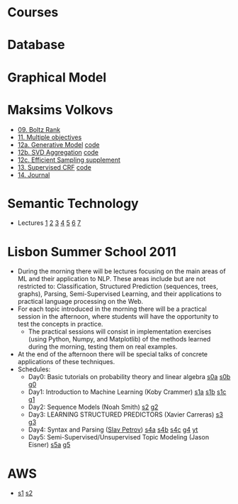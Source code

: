 # Courses

# Database

# Graphical Model

# Maksims Volkovs

- [09. Boltz Rank](c11/mvolkovs14/m09/icml2009_boltzrank.pdf) 
- [11. Multiple objectives](c11/mvolkovs14/m11/www2011_lambdarank.pdf) 
- [12a. Generative Model](c11/mvolkovs14/m12a/www2012_rankaggr.pdf)  [code](c11/mvolkovs14/m12a/MPM.zip) 
- [12b. SVD Aggregation](c11/mvolkovs14/m12b/cikm2012_paper.pdf)  [code](c11/mvolkovs14/m12b/SVD_aggr.zip)
- [12c. Efficient Sampling ](c11/mvolkovs14/m12c/nips2012_sampling.pdf) [supplement](c11/mvolkovs14/m12c/nips2012_sampling_sup.pdf) 
- [13. Supervised CRF](c11/mvolkovs14/m13/cikm2013_crfaggr.pdf) [code](c11/mvolkovs14/m13/CRF_aggr.zip) 
- [14. Journal](c11/mvolkovs14/m14/jmlr2014_rankaggr.pdf)

# Semantic Technology

- Lectures [1](y19/stfd/lectures/Lecture01.pdf) [2](y19/stfd/lectures/Lecture02.pdf) [3](y19/stfd/lectures/Lecture03.pdf) [4](y19/stfd/lectures/Lecture04.pdf) [5](y19/stfd/lectures/Lecture05.pdf) [6](y19/stfd/lectures/Lecture06.pdf) [7](y19/stfd/lectures/Lecture07.pdf)

# Lisbon Summer School 2011 

- During the morning there will be lectures focusing on the main areas of ML and their application to NLP. These areas include but are not restricted to: Classification, Structured Prediction (sequences, trees, graphs), Parsing, Semi-Supervised Learning, and their applications to practical language processing on the Web.
- For each topic introduced in the morning there will be a practical session in the afternoon, where students will have the opportunity to test the concepts in practice.
    - The practical sessions will consist in implementation exercises (using Python, Numpy, and Matplotlib) of the methods learned during the morning, testing them on real examples.
- At the end of the afternoon there will be special talks of concrete applications of these techniques.
- Schedules:
    - Day0: Basic tutorials on probability theory and linear algebra [s0a](c11/lisbon11/d0/python.pdf) [s0b](c11/lisbon11/d0/mathintro.pdf) [g0](c11/lisbon11/d0/guide_day0.pdf) 
    - Day1: Introduction to Machine Learning (Koby Crammer) [s1a](c11/lisbon11/d1/s1decision.pdf) [s1b](c11/lisbon11/d1/s2linear.pdf) [s1c](c11/lisbon11/d1/s3online.pdf) [g1](c11/lisbon11/d1/guide_day1.pdf) <!-- Social Media (Miles Osborne) -->
    - Day2: Sequence Models (Noah Smith) [s2](c11/lisbon11/d2/hmm.pdf) [g2](c11/lisbon11/d2/guide_day2.pdf) <!-- Network INFERENCE FROM CO-OCCURENCES (Mario Figueiredo) -->
    - Day3: LEARNING STRUCTURED PREDICTORS (Xavier Carreras) [s3](c11/lisbon11/d3/lxmls2011.pdf) [g3](c11/lisbon11/d3/guide_day3.pdf) <!-- LANGUAGE IN THE WILD: LEARNING FROM THE WEB TO UNDERSTAND THE WEB (Slav Petrov) -->
    - Day4: Syntax and Parsing ([Slav Petrov](http://www.petrovi.de/)) [s4a](c11/lisbon11/d4/ParsingAndSyntax.pdf) [s4b](c11/lisbon11/d4/Part1ConstituencyParsing.pdf) [s4c](c11/lisbon11/d4/Part2DependencyParsing.pdf) [g4](c11/lisbon11/d4/guide_day4.pdf) [yt](https://www.youtube.com/watch?v=_HV5U7WX8iI) <!-- Statistical Machine Translation (Phil Blunsom) -->
    - Day5: Semi-Supervised/Unsupervised Topic Modeling (Jason Eisner) [s5a](c11/lisbon11/d5/bayesGen.pdf) [g5](c11/lisbon11/d5/guide_day5.pdf) <!-- Rich Prior Knowledge In Learning for NLP (JOÃO GRAÇA) -->  
    
# AWS

- [s1](y19/sage/Karnin-keynote-nysds18.pdf) [s2](y19/sage/SageMakerAlgorithms_2018_6_27.pdf)  